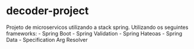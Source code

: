 # decoder-project
Projeto de microservicos utilizando a stack spring.
Utilizando os seguintes frameworks:
	- Spring Boot
	- Spring Validation
	- Spring Hateoas
	- Spring Data
	- Specification Arg Resolver